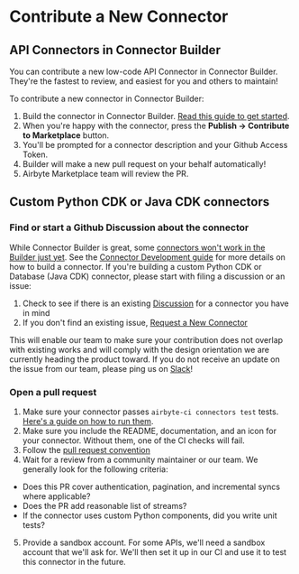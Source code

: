 # Contribute a New Connector

## API Connectors in Connector Builder

You can contribute a new low-code API Connector in Connector Builder. They're the fastest to review, and easiest for you and others to maintain!

To contribute a new connector in Connector Builder:
1. Build the connector in Connector Builder. [Read this guide to get started](../connector-development/connector-builder-ui/overview.md).
2. When you're happy with the connector, press the **Publish -> Contribute to Marketplace** button.
3. You'll be prompted for a connector description and your Github Access Token.
4. Builder will make a new pull request on your behalf automatically!
5. Airbyte Marketplace team will review the PR.

## Custom Python CDK or Java CDK connectors

### Find or start a Github Discussion about the connector

While Connector Builder is great, some [connectors won't work in the Builder just yet](../connector-development/connector-builder-ui/connector-builder-compatibility.md).
See the [Connector Development guide](../connector-development/README.md) for more details on how to build a connector. If you're building a custom Python CDK or Database (Java CDK) connector, please start with filing a discussion or an issue:

1. Check to see if there is an existing [Discussion](https://github.com/airbytehq/airbyte/discussions/categories/new-connector-request) for a connector you have in mind
2. If you don't find an existing issue, [Request a New Connector](https://github.com/airbytehq/airbyte/discussions/new?category=new-connector-request)

This will enable our team to make sure your contribution does not overlap with existing works and will comply with the design orientation we are currently heading the product toward. If you do not receive an update on the issue from our team, please ping us on [Slack](https://slack.airbyte.io)!

### Open a pull request

1. Make sure your connector passes `airbyte-ci connectors test` tests. [Here's a guide on how to run them](../connector-development/testing-connectors/README.md).
2. Make sure you include the README, documentation, and an icon for your connector. Without them, one of the CI checks will fail.
3. Follow the [pull request convention](./resources/pull-requests-handbook.md#pull-request-title-convention)
4. Wait for a review from a community maintainer or our team. We generally look for the following criteria:
  - Does this PR cover authentication, pagination, and incremental syncs where applicable?
  - ‌Does the PR add reasonable list of streams?
  - If the connector uses custom Python components, did you write unit tests?
5. Provide a sandbox account. For some APIs, we'll need a sandbox account that we'll ask for. We'll then set it up in our CI and use it to test this connector in the future.
